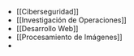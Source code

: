 - [[Ciberseguridad]]
- [[Investigación de Operaciones]]
- [[Desarrollo Web]]
- [[Procesamiento de Imágenes]]
- 